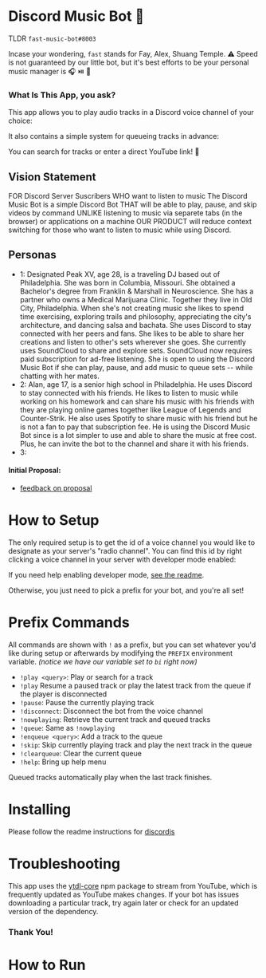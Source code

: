 # Discord Music Bot 🤖
TLDR `fast-music-bot#8003`

Incase your wondering, `fast` stands for Fay, Alex, Shuang Temple. 
⚠️ Speed is not guaranteed by our little bot, 
but it's best efforts to be your personal music manager is 🎧 ⏯️ 🎵

### What Is This App, you ask?
This app allows you to play audio tracks in a Discord voice channel
of your choice:

<!-- TODO add <img src="./readme-gallery/play-track.png" style="max-width: 60%"> -->

It also contains a simple system for queueing tracks in advance:

<!-- TODO add <img src="./readme-gallery/enqueue-track-screenshot.png" style="max-width: 60%"> -->

You can search for tracks or enter a direct YouTube link!
🎵 

## Vision Statement
FOR Discord Server Suscribers 
WHO want to listen to music 
The Discord Music Bot is a simple Discord Bot 
THAT will be able to play, pause, and skip videos by command
UNLIKE listening to music via separete tabs (in the browser) or applications on a machine
OUR PRODUCT will reduce context switching for those who want to listen to music while using Discord.

## Personas
- 1: Designated Peak XV, age 28, is a traveling DJ based out of Philadelphia. She was born in Columbia, Missouri. She obtained a Bachelor's degree from Franklin & Marshall in Neuroscience. She has a partner who owns a Medical Marijuana Clinic. Together they live in Old City, Philadelphia. When she's not creating music she likes to spend time exercising, exploring trails and philosophy, appreciating the city's architecture, and dancing salsa and bachata. She uses Discord to stay connected with her peers and fans. She likes to be able to share her creations and listen to other's sets wherever she goes. She currently uses SoundCloud to share and explore sets. SoundCloud now requires paid subscription for ad-free listening. She is open to using the Discord Music Bot if she can play, pause, and add music to queue sets -- while chatting with her mates.
- 2: Alan, age 17, is a senior high school in Philadelphia. He uses Discord to stay connected with his friends. He likes to listen to music while working on his homework and can share his music with his friends with they are playing online games together like League of Legends and Counter-Strik. He also uses Spotify to share music with his friend but he is not a fan to pay that subscription fee. He is using the Discord Music Bot since is a lot simpler to use and able to share the music at free cost. Plus, he can invite the bot to the channel and share it with his friends.
- 3: 

#### Initial Proposal: 
- [feedback on proposal](https://github.com/CIS3296SoftwareDesignF21/feedback-on-proposals-section-001-m-w-11-am/issues/18)


# How to Setup

The only required setup is to get the id of a voice channel you would like to
designate as your server's "radio channel". You can find this id by right
clicking a voice channel in your server with developer mode enabled:

<!-- TODO add <img src="./readme-gallery/copy-voice-channel-id.png" style="max-width: 60%"> -->

If you need help enabling developer mode, [see the readme](https://github.com/gregjw/build-a-discord-bot).

Otherwise, you just need to pick a prefix for your bot, and you're all set!

# Prefix Commands

All commands are shown with `!` as a prefix, but you can set whatever you'd like
during setup or afterwards by modifying the `PREFIX` environment variable. 
_(notice we have our variable set to `bi` right now)_

- `!play <query>`: Play or search for a track
- `!play` Resume a paused track or play the latest track from the queue if the player is disconnected
- `!pause`: Pause the currently playing track
- `!disconnect`: Disconnect the bot from the voice channel
- `!nowplaying`: Retrieve the current track and queued tracks
- `!queue`: Same as `!nowplaying`
- `!enqueue <query>`: Add a track to the queue
- `!skip`: Skip currently playing track and play the next track in the queue
- `!clearqueue`: Clear the current queue
- `!help`: Bring up help menu

Queued tracks automatically play when the last track finishes.

# Installing
Please follow the readme instructions for [discordjs](https://github.com/discordjs/discord.js)

# Troubleshooting

This app uses the [ytdl-core](https://github.com/fent/node-ytdl-core) npm package
to stream from YouTube, which is frequently updated as YouTube makes changes. 
If your bot has issues downloading a particular track, try again later or check 
for an updated version of the dependency.

### Thank You!

# How to Run
